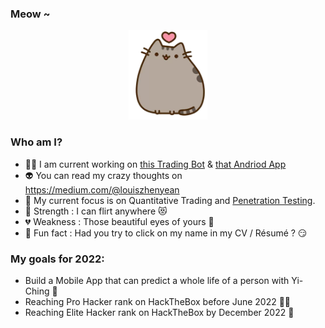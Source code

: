 ### Meow ~

<p align="center">
  <img src="kitten.png">
</p>

### Who am I?

- 👨‍💻 I am current working on [this Trading Bot](https://github.com/zyairelai/futures-hero) & [that Andriod App](https://github.com/zyairelai/ching-chong-calculator)
- 👽 You can read my crazy thoughts on https://medium.com/@louiszhenyean 
- 🦄 My current focus is on Quantitative Trading and [Penetration Testing](https://app.hackthebox.com/profile/223593). 
- 💪 Strength : I can flirt anywhere 😻
- 💔 Weakness : Those beautiful eyes of yours 🥺
- 🤔 Fun fact : Had you try to click on my name in my CV / Résumé ? 😏

### My goals for 2022:
- Build a Mobile App that can predict a whole life of a person with Yi-Ching 🔮
- Reaching Pro Hacker rank on HackTheBox before June 2022 👨‍💻
- Reaching Elite Hacker rank on HackTheBox by December 2022 👿
